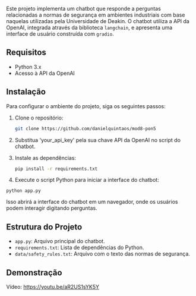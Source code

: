 Este projeto implementa um chatbot que responde a perguntas relacionadas a normas de segurança em ambientes industriais com base naquelas utilizadas pela Universidade de Deakin. 
O chatbot utiliza a API da OpenAI, integrada através da biblioteca `langchain`, e apresenta uma interface de usuário construída com `gradio`.


## Requisitos

- Python 3.x
- Acesso à API da OpenAI


## Instalação

Para configurar o ambiente do projeto, siga os seguintes passos:

1. Clone o repositório:
   ```bash
   git clone https://github.com/danielquintaos/mod8-pon5
   ```

2. Substitua 'your_api_key' pela sua chave API da OpenAI no script do chatbot.


3. Instale as dependências:
   ```bash
   pip install -r requirements.txt
   ```

4. Execute o script Python para iniciar a interface do chatbot:

```
python app.py
```

Isso abrirá a interface do chatbot em um navegador, onde os usuários podem interagir digitando perguntas.


## Estrutura do Projeto

- `app.py`: Arquivo principal do chatbot.
- `requirements.txt`: Lista de dependências do Python.
- `data/safety_rules.txt`: Arquivo com o texto das normas de segurança.


## Demonstração

Vídeo: https://youtu.be/aR2US1sYK5Y